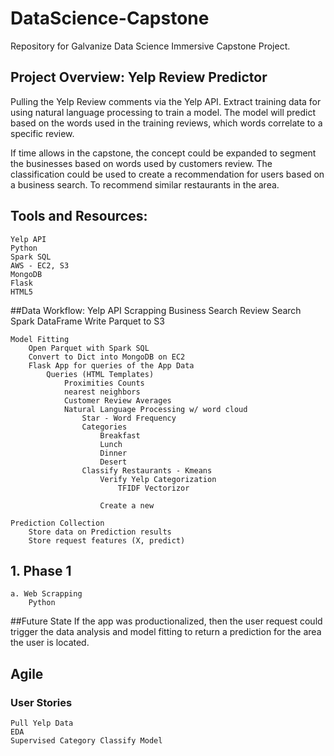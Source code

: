 # DataScience-Capstone
Repository for Galvanize Data Science Immersive Capstone Project.

## Project Overview:  Yelp Review Predictor

Pulling the Yelp Review comments via the Yelp API.  Extract training data for using natural language processing to train a model.  The model will predict based on the words used in the training reviews, which words correlate to a specific review.

If time allows in the capstone, the concept could be expanded to segment the businesses based on words used by customers review.  The classification could be used to create a recommendation for users based on a business search.  To recommend similar restaurants in the area.

## Tools and Resources:
    Yelp API
    Python
    Spark SQL
    AWS - EC2, S3
    MongoDB
    Flask
    HTML5

##Data Workflow:
    Yelp API Scrapping
        Business Search
        Review Search
        Spark DataFrame
        Write Parquet to S3

    Model Fitting
        Open Parquet with Spark SQL
        Convert to Dict into MongoDB on EC2
        Flask App for queries of the App Data
            Queries (HTML Templates)
                Proximities Counts
                nearest neighbors
                Customer Review Averages
                Natural Language Processing w/ word cloud
                    Star - Word Frequency
                    Categories
                        Breakfast
                        Lunch
                        Dinner
                        Desert
                    Classify Restaurants - Kmeans
                        Verify Yelp Categorization
                            TFIDF Vectorizor
                            
                        Create a new

    Prediction Collection
        Store data on Prediction results
        Store request features (X, predict)

## 1. Phase 1
    a. Web Scrapping
        Python
        

##Future State
If the app was productionalized, then the user request could trigger the data analysis and model fitting to return a prediction for the area the user is located.


## Agile

### User Stories
    Pull Yelp Data
    EDA
    Supervised Category Classify Model
    
